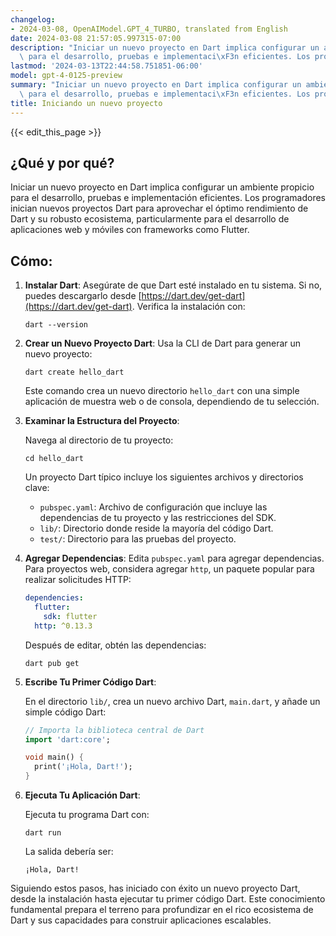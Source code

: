 ```yaml
---
changelog:
- 2024-03-08, OpenAIModel.GPT_4_TURBO, translated from English
date: 2024-03-08 21:57:05.997315-07:00
description: "Iniciar un nuevo proyecto en Dart implica configurar un ambiente propicio\
  \ para el desarrollo, pruebas e implementaci\xF3n eficientes. Los programadores\u2026"
lastmod: '2024-03-13T22:44:58.751851-06:00'
model: gpt-4-0125-preview
summary: "Iniciar un nuevo proyecto en Dart implica configurar un ambiente propicio\
  \ para el desarrollo, pruebas e implementaci\xF3n eficientes. Los programadores\u2026"
title: Iniciando un nuevo proyecto
---
```


{{< edit_this_page >}}

## ¿Qué y por qué?

Iniciar un nuevo proyecto en Dart implica configurar un ambiente propicio para el desarrollo, pruebas e implementación eficientes. Los programadores inician nuevos proyectos Dart para aprovechar el óptimo rendimiento de Dart y su robusto ecosistema, particularmente para el desarrollo de aplicaciones web y móviles con frameworks como Flutter.

## Cómo:

1. **Instalar Dart**:
   Asegúrate de que Dart esté instalado en tu sistema. Si no, puedes descargarlo desde [https://dart.dev/get-dart](https://dart.dev/get-dart). Verifica la instalación con:

   ```shell
   dart --version
   ```

2. **Crear un Nuevo Proyecto Dart**:
   Usa la CLI de Dart para generar un nuevo proyecto:

   ```shell
   dart create hello_dart
   ```

   Este comando crea un nuevo directorio `hello_dart` con una simple aplicación de muestra web o de consola, dependiendo de tu selección.

3. **Examinar la Estructura del Proyecto**:
   
   Navega al directorio de tu proyecto:

   ```shell
   cd hello_dart
   ```

   Un proyecto Dart típico incluye los siguientes archivos y directorios clave:

   - `pubspec.yaml`: Archivo de configuración que incluye las dependencias de tu proyecto y las restricciones del SDK.
   - `lib/`: Directorio donde reside la mayoría del código Dart.
   - `test/`: Directorio para las pruebas del proyecto.

4. **Agregar Dependencias**:
   Edita `pubspec.yaml` para agregar dependencias. Para proyectos web, considera agregar `http`, un paquete popular para realizar solicitudes HTTP:

   ```yaml
   dependencies:
     flutter:
       sdk: flutter
     http: ^0.13.3
   ```

   Después de editar, obtén las dependencias:

   ```shell
   dart pub get
   ```

5. **Escribe Tu Primer Código Dart**:
   
   En el directorio `lib/`, crea un nuevo archivo Dart, `main.dart`, y añade un simple código Dart:

   ```dart
   // Importa la biblioteca central de Dart
   import 'dart:core';

   void main() {
     print('¡Hola, Dart!');
   }
   ```

6. **Ejecuta Tu Aplicación Dart**:

   Ejecuta tu programa Dart con:

   ```shell
   dart run
   ```

   La salida debería ser:

   ```
   ¡Hola, Dart!
   ```

Siguiendo estos pasos, has iniciado con éxito un nuevo proyecto Dart, desde la instalación hasta ejecutar tu primer código Dart. Este conocimiento fundamental prepara el terreno para profundizar en el rico ecosistema de Dart y sus capacidades para construir aplicaciones escalables.
